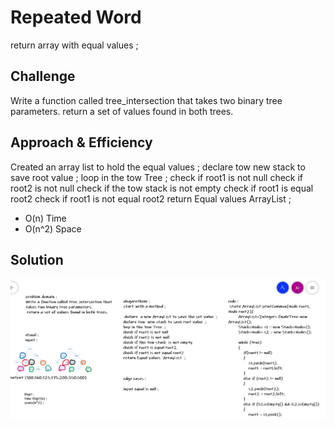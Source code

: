 # Repeated Word
<!-- Short summary or background information -->
return array with equal values ;

## Challenge
<!-- Description of the challenge -->
Write a function called tree_intersection that takes two binary tree parameters.
 return a set of values found in both trees.

## Approach & Efficiency
<!-- What approach did you take? Why? What is the Big O space/time for this approach? -->
Created an array list to hold the equal values ;
declare tow  new stack to save root value  ;
loop in the tow Tree  ;
check if root1 is not null 
check if root2 is not null 
check if the tow stack  is not empty
check if root1 is equal root2
check if root1 is not equal root2
return Equal values  ArrayList  ; 

- O(n) Time 
- O(n^2) Space

## Solution
<!-- Embedded whiteboard image -->
![Repeated-Word](../assets/code-chaleng32.PNG)
